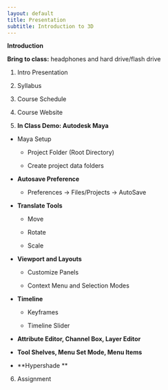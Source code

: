 ```yaml
---
layout: default
title: Presentation
subtitle: Introduction to 3D
---
```


**Introduction**

**Bring to class:** headphones and hard drive/flash drive

1. Intro Presentation

2. Syllabus

3. Course Schedule

4. Course Website

5. **In Class Demo: Autodesk Maya**

* Maya Setup

    * Project Folder (Root Directory)

    * Create project data folders

* **Autosave Preference**

    * Preferences → Files/Projects → AutoSave

* **Translate Tools**

    * Move

    * Rotate

    * Scale

* **Viewport and Layouts**

    * Customize Panels

    * Context Menu and Selection Modes

* **Timeline**

    * Keyframes

    * Timeline Slider

* **Attribute Editor, Channel Box, Layer Editor**

* **Tool Shelves, Menu Set Mode, Menu Items**

* **Hypershade **

6. Assignment
